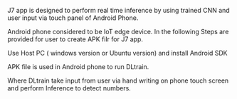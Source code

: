 
J7 app is designed to  perform real time inference by using trained CNN and user input  via touch panel of Android Phone. 

Android phone considered to be IoT edge device. In the following Steps are provided for user to create APK filr for J7 app.


Use Host PC ( windows version or Ubuntu version) and install Android SDK



APK file is used in Android phone to run DLtrain.

Where DLtrain take input from user via hand writing on phone touch screen and perform Inference to detect numbers.
